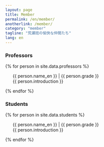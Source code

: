 ```yaml
---
layout: page
title: Member
permalink: /en/member/
anotherlink: /member/
category: "member"
tagline: "荒瀬班の愉快な仲間たち"
lang: en
---
```


<h3 class="member-role"><span>Professors</span></h3> 

{% for person in site.data.professors %}
  <ul class="member-content">
    {{ person.name_en }} | {{ person.grade }} <br>
    {{ person.introduction }}
  </ul>
{% endfor %}

<h3 class="member-role"><span>Students</span></h3>

{% for person in site.data.students %}
  <ul class="member-content">
    {{ person.name_en }} | {{ person.grade }} <br>
    {{ person.introduction }}
  </ul>
{% endfor %}
